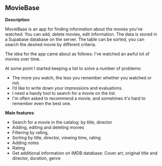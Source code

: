 ## MovieBase

**Description**:

MovieBase is an app for finding information about the movies you've watched. You can add, delete movies, edit information. The data is stored in a Supabase database on the server. The table can be sorted, you can search the desired movie by different criteria.

The idea for the app came about as follows: I've watched an awful lot of movies over time.

At some point I started keeping a list to solve a number of problems:

- The more you watch, the less you remember whether you watched or not.
- I’d like to write down your impressions and evaluations.
- I need a handy tool to search for a movie on the list.
- I'm often asked to recommend a movie, and sometimes it's hard to remember even the best one.

**Main features**:

- Search for a movie in the catalog: by title, director
- Adding, editing and deleting movies
- Filtering by rating,
- Sorting by title, director, viewing time, rating
- Adding notes
- Rating
- Get additional information on IMDB database: Cover art, original title and director, duration, genre
